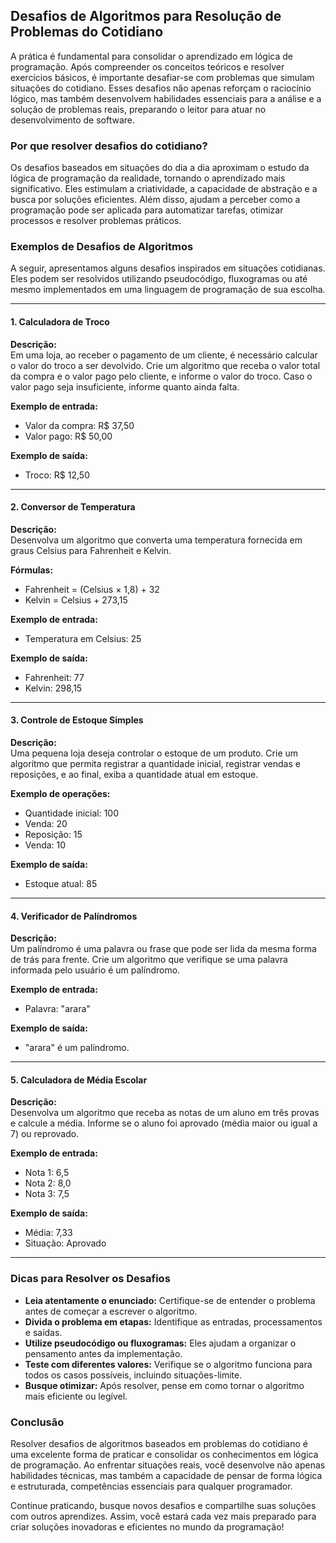 
## Desafios de Algoritmos para Resolução de Problemas do Cotidiano

A prática é fundamental para consolidar o aprendizado em lógica de programação. Após compreender os conceitos teóricos e resolver exercícios básicos, é importante desafiar-se com problemas que simulam situações do cotidiano. Esses desafios não apenas reforçam o raciocínio lógico, mas também desenvolvem habilidades essenciais para a análise e a solução de problemas reais, preparando o leitor para atuar no desenvolvimento de software.

### Por que resolver desafios do cotidiano?

Os desafios baseados em situações do dia a dia aproximam o estudo da lógica de programação da realidade, tornando o aprendizado mais significativo. Eles estimulam a criatividade, a capacidade de abstração e a busca por soluções eficientes. Além disso, ajudam a perceber como a programação pode ser aplicada para automatizar tarefas, otimizar processos e resolver problemas práticos.

### Exemplos de Desafios de Algoritmos

A seguir, apresentamos alguns desafios inspirados em situações cotidianas. Eles podem ser resolvidos utilizando pseudocódigo, fluxogramas ou até mesmo implementados em uma linguagem de programação de sua escolha.

---

#### 1. **Calculadora de Troco**

**Descrição:**  
Em uma loja, ao receber o pagamento de um cliente, é necessário calcular o valor do troco a ser devolvido. Crie um algoritmo que receba o valor total da compra e o valor pago pelo cliente, e informe o valor do troco. Caso o valor pago seja insuficiente, informe quanto ainda falta.

**Exemplo de entrada:**  
- Valor da compra: R$ 37,50  
- Valor pago: R$ 50,00

**Exemplo de saída:**  
- Troco: R$ 12,50

---

#### 2. **Conversor de Temperatura**

**Descrição:**  
Desenvolva um algoritmo que converta uma temperatura fornecida em graus Celsius para Fahrenheit e Kelvin.

**Fórmulas:**  
- Fahrenheit = (Celsius × 1,8) + 32  
- Kelvin = Celsius + 273,15

**Exemplo de entrada:**  
- Temperatura em Celsius: 25

**Exemplo de saída:**  
- Fahrenheit: 77  
- Kelvin: 298,15

---

#### 3. **Controle de Estoque Simples**

**Descrição:**  
Uma pequena loja deseja controlar o estoque de um produto. Crie um algoritmo que permita registrar a quantidade inicial, registrar vendas e reposições, e ao final, exiba a quantidade atual em estoque.

**Exemplo de operações:**  
- Quantidade inicial: 100  
- Venda: 20  
- Reposição: 15  
- Venda: 10

**Exemplo de saída:**  
- Estoque atual: 85

---

#### 4. **Verificador de Palíndromos**

**Descrição:**  
Um palíndromo é uma palavra ou frase que pode ser lida da mesma forma de trás para frente. Crie um algoritmo que verifique se uma palavra informada pelo usuário é um palíndromo.

**Exemplo de entrada:**  
- Palavra: "arara"

**Exemplo de saída:**  
- "arara" é um palíndromo.

---

#### 5. **Calculadora de Média Escolar**

**Descrição:**  
Desenvolva um algoritmo que receba as notas de um aluno em três provas e calcule a média. Informe se o aluno foi aprovado (média maior ou igual a 7) ou reprovado.

**Exemplo de entrada:**  
- Nota 1: 6,5  
- Nota 2: 8,0  
- Nota 3: 7,5

**Exemplo de saída:**  
- Média: 7,33  
- Situação: Aprovado

---

### Dicas para Resolver os Desafios

- **Leia atentamente o enunciado:** Certifique-se de entender o problema antes de começar a escrever o algoritmo.
- **Divida o problema em etapas:** Identifique as entradas, processamentos e saídas.
- **Utilize pseudocódigo ou fluxogramas:** Eles ajudam a organizar o pensamento antes da implementação.
- **Teste com diferentes valores:** Verifique se o algoritmo funciona para todos os casos possíveis, incluindo situações-limite.
- **Busque otimizar:** Após resolver, pense em como tornar o algoritmo mais eficiente ou legível.

### Conclusão

Resolver desafios de algoritmos baseados em problemas do cotidiano é uma excelente forma de praticar e consolidar os conhecimentos em lógica de programação. Ao enfrentar situações reais, você desenvolve não apenas habilidades técnicas, mas também a capacidade de pensar de forma lógica e estruturada, competências essenciais para qualquer programador.

Continue praticando, busque novos desafios e compartilhe suas soluções com outros aprendizes. Assim, você estará cada vez mais preparado para criar soluções inovadoras e eficientes no mundo da programação!
```
